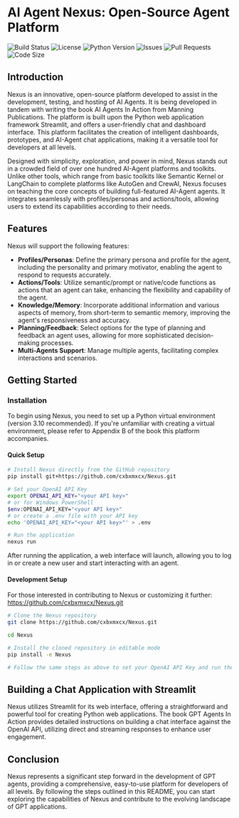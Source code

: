 # AI Agent Nexus: Open-Source Agent Platform

![Build Status](https://travis-ci.com/cxbxmxcx/Nexus.svg?branch=main)
![License](https://img.shields.io/github/license/cxbxmxcx/Nexus)
![Python Version](https://img.shields.io/pypi/pyversions/Nexus)
![Issues](https://img.shields.io/github/issues/cxbxmxcx/Nexus)
![Pull Requests](https://img.shields.io/github/issues-pr/cxbxmxcx/Nexus)
![Code Size](https://img.shields.io/github/languages/code-size/cxbxmxcx/Nexus)

## Introduction

Nexus is an innovative, open-source platform developed to assist in the development, testing, and hosting of AI Agents. It is being developed in tandem with writing the book AI Agents In Action from Manning Publications. The platform is built upon the Python web application framework Streamlit, and offers a user-friendly chat and dashboard interface. This platform facilitates the creation of intelligent dashboards, prototypes, and AI-Agent chat applications, making it a versatile tool for developers at all levels.

Designed with simplicity, exploration, and power in mind, Nexus stands out in a crowded field of over one hundred AI-Agent platforms and toolkits. Unlike other tools, which range from basic toolkits like Semantic Kernel or LangChain to complete platforms like AutoGen and CrewAI, Nexus focuses on teaching the core concepts of building full-featured AI-Agent agents. It integrates seamlessly with profiles/personas and actions/tools, allowing users to extend its capabilities according to their needs.

## Features
Nexus will support the following features:
- **Profiles/Personas**: Define the primary persona and profile for the agent, including the personality and primary motivator, enabling the agent to respond to requests accurately.
- **Actions/Tools**: Utilize semantic/prompt or native/code functions as actions that an agent can take, enhancing the flexibility and capability of the agent.
- **Knowledge/Memory**: Incorporate additional information and various aspects of memory, from short-term to semantic memory, improving the agent's responsiveness and accuracy.
- **Planning/Feedback**: Select options for the type of planning and feedback an agent uses, allowing for more sophisticated decision-making processes.
- **Multi-Agents Support**: Manage multiple agents, facilitating complex interactions and scenarios.

## Getting Started

### Installation

To begin using Nexus, you need to set up a Python virtual environment (version 3.10 recommended). If you're unfamiliar with creating a virtual environment, please refer to Appendix B of the book this platform accompanies.

#### Quick Setup

```bash
# Install Nexus directly from the GitHub repository
pip install git+https://github.com/cxbxmxcx/Nexus.git

# Set your OpenAI API Key
export OPENAI_API_KEY="<your API key>"
# or for Windows PowerShell
$env:OPENAI_API_KEY="<your API key>"
# or create a .env file with your API key
echo 'OPENAI_API_KEY="<your API key>"' > .env

# Run the application
nexus run
```

After running the application, a web interface will launch, allowing you to log in or create a new user and start interacting with an agent.

#### Development Setup

For those interested in contributing to Nexus or customizing it further:
https://github.com/cxbxmxcx/Nexus.git
```bash
# Clone the Nexus repository 
git clone https://github.com/cxbxmxcx/Nexus.git

cd Nexus

# Install the cloned repository in editable mode
pip install -e Nexus

# Follow the same steps as above to set your OpenAI API Key and run the application
```

## Building a Chat Application with Streamlit

Nexus utilizes Streamlit for its web interface, offering a straightforward and powerful tool for creating Python web applications. The book GPT Agents In Action provides detailed instructions on building a chat interface against the OpenAI API, utilizing direct and streaming responses to enhance user engagement.

## Conclusion

Nexus represents a significant step forward in the development of GPT agents, providing a comprehensive, easy-to-use platform for developers of all levels. By following the steps outlined in this README, you can start exploring the capabilities of Nexus and contribute to the evolving landscape of GPT applications.



